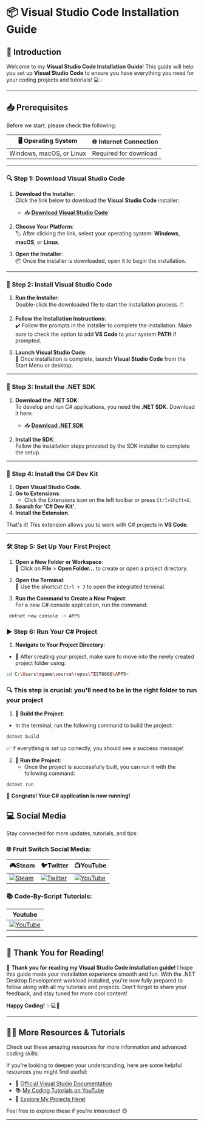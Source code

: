 # 📦 **Visual Studio Code Installation Guide**

## 📜 **Introduction**

Welcome to my **Visual Studio Code Installation Guide**! This guide will help you set up **Visual Studio Code** to ensure you have everything you need for your coding projects and tutorials! 💻💡

---

## 📥 **Prerequisites**

Before we start, please check the following:

| 🖥️ **Operating System**   | 🌐 **Internet Connection** |
|---------------------------|----------------------------|
| Windows, macOS, or Linux   | Required for download      |

---

### 🔍 Step 1: **Download Visual Studio Code**

1. **Download the Installer**:  
   Click the link below to download the **Visual Studio Code** installer:  
   - 📥 [**Download Visual Studio Code**](https://code.visualstudio.com/)

2. **Choose Your Platform**:  
   🏷️ After clicking the link, select your operating system: **Windows**, **macOS**, or **Linux**.  

3. **Open the Installer**:  
   📦 Once the installer is downloaded, open it to begin the installation.

---

### 🔧 Step 2: **Install Visual Studio Code**

1. **Run the Installer**:  
   Double-click the downloaded file to start the installation process. 🖱️  

2. **Follow the Installation Instructions**:  
   ✔️ Follow the prompts in the installer to complete the installation. Make sure to check the option to add **VS Code** to your system **PATH** if prompted.

3. **Launch Visual Studio Code**:  
   🎉 Once installation is complete, launch **Visual Studio Code** from the Start Menu or desktop.

---

### 🔌 Step 3: **Install the .NET SDK**

1. **Download the .NET SDK**:  
   To develop and run C# applications, you need the **.NET SDK**. Download it here:  
   - 📥 [**Download .NET SDK**](https://dotnet.microsoft.com/download)

2. **Install the SDK**:  
   Follow the installation steps provided by the SDK installer to complete the setup.

---

### 🔌 Step 4: **Install the C# Dev Kit**

1. **Open Visual Studio Code**.
2. **Go to Extensions**:  
   - Click the Extensions icon on the left toolbar or press `Ctrl+Shift+X`.
3. **Search for 'C# Dev Kit'**.
4. **Install the Extension**.

That's it! This extension allows you to work with C# projects in **VS Code**.

---

### 🛠️ Step 5: **Set Up Your First Project**

1. **Open a New Folder or Workspace**:  
   📂 Click on **File** > **Open Folder...** to create or open a project directory.

2. **Open the Terminal**:  
   🚀 Use the shortcut `` Ctrl + J ``  to open the integrated terminal.

3. **Run the Command to Create a New Project**:  
   For a new C# console application, run the command:  
  ```bash
   dotnet new console -n APP5
  ```
### ▶️ Step 6: **Run Your C# Project**
1. **Navigate to Your Project Directory**:
  - 🏁 After creating your project, make sure to move into the newly created project folder using:
  ```bash
 cd C:\Users\mgame\source\repos\TEST6666\APP5>   
   ```
### 🔍 **This step is crucial: you'll need to be in the right folder to run your project**


1. **🔨 Build the Project**:
  - In the terminal, run the following command to build the project:
  ```bash
dotnet build
   ```
  ✅ If everything is set up correctly, you should see a success message!
 
2. **🚀 Run the Project**:
   - Once the project is successfully built, you can run it with the following command:
  ```bash
dotnet run
  ```
 🎈 **Congrats! Your C# application is now running!**


## 💻 **Social Media**

Stay connected for more updates, tutorials, and tips:

### 🌐 Fruit Switch Social Media:      
| **🎮Steam** | **🐦Twitter** | **📺YouTube** |
|-----------|-------------|--------------|
| [![Steam](https://img.icons8.com/?size=48&id=zNqjI8XKkCv0&format=png)](https://store.steampowered.com/app/2248480/Fruit_Switch/) | [![Twitter](https://img.icons8.com/?size=50&id=phOKFKYpe00C&format=png)](https://x.com/Fruit_Switch) | [![YouTube](https://img.icons8.com/?size=48&id=19318&format=png)](https://www.youtube.com/@FruitSwitchTeam) | 

### 📚 Code-By-Script Tutorials:
| **Youtube** | 
|-----------|
| [![YouTube](https://img.icons8.com/?size=48&id=19318&format=png)](https://www.youtube.com/@CodeByScript) | 
---

## 📝 **Thank You for Reading!**

🙏 **Thank you for reading my Visual Studio Code installation guide!** I hope this guide made your installation experience smooth and fun. With the .NET Desktop Development workload installed, you're now fully prepared to follow along with all my tutorials and projects. Don't forget to share your feedback, and stay tuned for more cool content!

**Happy Coding!** ✨💻🚀

---

## 🧑‍🏫 **More Resources & Tutorials**

Check out these amazing resources for more information and advanced coding skills:

If you're looking to deepen your understanding, here are some helpful resources you might find useful:

- 🌟 [Official Visual Studio Documentation](https://docs.microsoft.com/en-us/visualstudio/)
- 📚 [My Coding Tutorials on YouTube](https://www.youtube.com/@CodeByScript)
- 🚀 [Explore My Projects Here!](https://github.com/Code-By-Script?tab=stars)  

Feel free to explore these if you're interested! 😊

---

